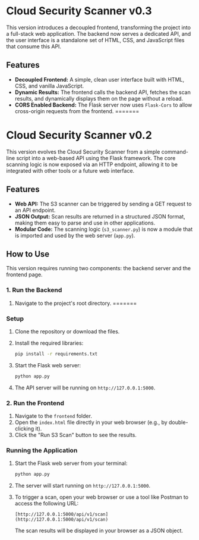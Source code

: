 # Cloud Security Scanner v0.3

This version introduces a decoupled frontend, transforming the project into a full-stack web application. The backend now serves a dedicated API, and the user interface is a standalone set of HTML, CSS, and JavaScript files that consume this API.

## Features

- **Decoupled Frontend:** A simple, clean user interface built with HTML, CSS, and vanilla JavaScript.
- **Dynamic Results:** The frontend calls the backend API, fetches the scan results, and dynamically displays them on the page without a reload.
- **CORS Enabled Backend:** The Flask server now uses `Flask-Cors` to allow cross-origin requests from the frontend.
=======
# Cloud Security Scanner v0.2

This version evolves the Cloud Security Scanner from a simple command-line script into a web-based API using the Flask framework. The core scanning logic is now exposed via an HTTP endpoint, allowing it to be integrated with other tools or a future web interface.

## Features

- **Web API:** The S3 scanner can be triggered by sending a GET request to an API endpoint.
- **JSON Output:** Scan results are returned in a structured JSON format, making them easy to parse and use in other applications.
- **Modular Code:** The scanning logic (`s3_scanner.py`) is now a module that is imported and used by the web server (`app.py`).

## How to Use

This version requires running two components: the backend server and the frontend page.

### 1. Run the Backend


1. Navigate to the project's root directory.
=======
### Setup

1. Clone the repository or download the files.
2. Install the required libraries:
   
   ```bash
   pip install -r requirements.txt
   ```
3. Start the Flask web server:
   
   ```bash
   python app.py
   ```
4. The API server will be running on `http://127.0.0.1:5000`.

### 2. Run the Frontend

1. Navigate to the `frontend` folder.
2. Open the `index.html` file directly in your web browser (e.g., by double-clicking it).
3. Click the "Run S3 Scan" button to see the results.
### Running the Application

1. Start the Flask web server from your terminal:
   
   ```bash
   python app.py
   ```

2. The server will start running on `http://127.0.0.1:5000`.

3. To trigger a scan, open your web browser or use a tool like Postman to access the following URL:
   
   ```
   [http://127.0.0.1:5000/api/v1/scan](http://127.0.0.1:5000/api/v1/scan)
   ```
   
   The scan results will be displayed in your browser as a JSON object.

